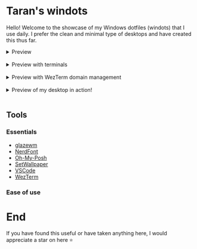 # Taran's windots

Hello! Welcome to the showcase of my Windows dotfiles (windots) that I use daily. I prefer the clean and minimal type of desktops and have created this thus far.

<details>
    <summary>Preview</summary>
    <img src="/assets/desktop_1.png" alt="Preview of my desktop">
</details>
<br>

<details>
    <summary>Preview with terminals</summary>
    <img src="/assets/desktop_2.png" alt="Preview of my desktop with 3 terminals on display">
</details>
<br>

<details>
    <summary>Preview with WezTerm domain management</summary>
    <img src="/assets/desktop_3.png" alt="Preview with WezTerm domain management">
</details>
<br>

<details>
    <summary>Preview of my desktop in action!</summary>
    <video src="https://github.com/tarannagra/windots/assets/125768336/07aacd84-0467-42c3-aa9d-1c0c87a70e1d" alt="Preview of my desktop in action!" controls/>
</details>
<br>

## Tools

### Essentials

- [glazewm](https://github.com/glzr-io/glazewm)
- [NerdFont](https://www.nerdfonts.com/)
- [Oh-My-Posh](https://ohmyposh.dev/)
- [SetWallpaper](https://github.com/tarannagra/SetWallpaper)
- [VSCode](https://code.visualstudio.com/)
- [WezTerm](https://github.com/wez/wezterm)

### Ease of use



# End

If you have found this useful or have taken anything here, I would appreciate a star on here ⭐